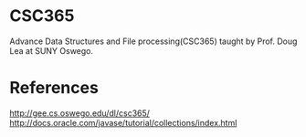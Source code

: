 # CSC365
Advance Data Structures and File processing(CSC365) taught by Prof. Doug Lea at SUNY Oswego.
# References
http://gee.cs.oswego.edu/dl/csc365/
http://docs.oracle.com/javase/tutorial/collections/index.html
